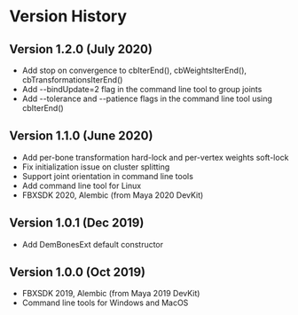 # Version History

## Version 1.2.0 (July 2020)
- Add stop on convergence to cbIterEnd(), cbWeightsIterEnd(), cbTransformationsIterEnd()
- Add --bindUpdate=2 flag in the command line tool to group joints
- Add --tolerance and --patience flags in the command line tool using cbIterEnd()

## Version 1.1.0 (June 2020)
- Add per-bone transformation hard-lock and per-vertex weights soft-lock
- Fix initialization issue on cluster splitting 
- Support joint orientation in command line tools
- Add command line tool for Linux
- FBXSDK 2020, Alembic (from Maya 2020 DevKit)

## Version 1.0.1 (Dec 2019)
- Add DemBonesExt default constructor

## Version 1.0.0 (Oct 2019)
- FBXSDK 2019, Alembic (from Maya 2019 DevKit)
- Command line tools for Windows and MacOS
